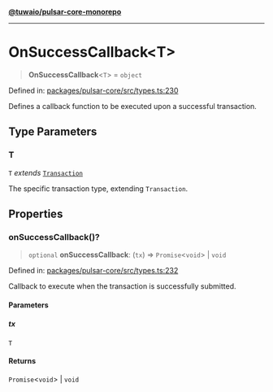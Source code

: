 [**@tuwaio/pulsar-core-monorepo**](../../../README.md)

***

# OnSuccessCallback\<T\>

> **OnSuccessCallback**\<`T`\> = `object`

Defined in: [packages/pulsar-core/src/types.ts:230](https://github.com/TuwaIO/pulsar-core/blob/0e38c45af47a22f2964c34317a312727e4eff883/packages/pulsar-core/src/types.ts#L230)

Defines a callback function to be executed upon a successful transaction.

## Type Parameters

### T

`T` *extends* [`Transaction`](Transaction.md)

The specific transaction type, extending `Transaction`.

## Properties

### onSuccessCallback()?

> `optional` **onSuccessCallback**: (`tx`) => `Promise`\<`void`\> \| `void`

Defined in: [packages/pulsar-core/src/types.ts:232](https://github.com/TuwaIO/pulsar-core/blob/0e38c45af47a22f2964c34317a312727e4eff883/packages/pulsar-core/src/types.ts#L232)

Callback to execute when the transaction is successfully submitted.

#### Parameters

##### tx

`T`

#### Returns

`Promise`\<`void`\> \| `void`
